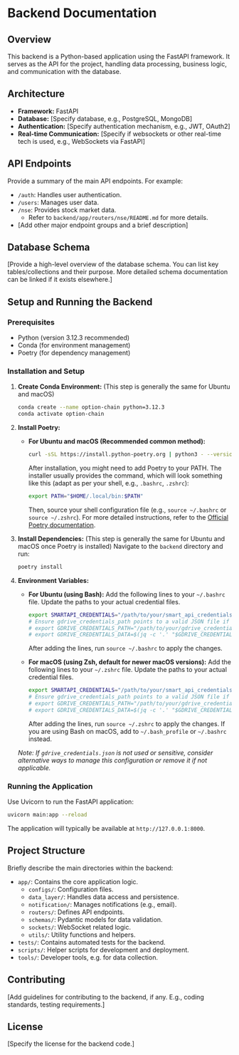 # Backend Documentation

## Overview

This backend is a Python-based application using the FastAPI framework. It serves as the API for the project, handling data processing, business logic, and communication with the database.

## Architecture

*   **Framework:** FastAPI
*   **Database:** [Specify database, e.g., PostgreSQL, MongoDB]
*   **Authentication:** [Specify authentication mechanism, e.g., JWT, OAuth2]
*   **Real-time Communication:** [Specify if websockets or other real-time tech is used, e.g., WebSockets via FastAPI]

## API Endpoints

Provide a summary of the main API endpoints. For example:

*   `/auth`: Handles user authentication.
*   `/users`: Manages user data.
*   `/nse`: Provides stock market data. 
    *   Refer to `backend/app/routers/nse/README.md` for more details. 
*   [Add other major endpoint groups and a brief description]

## Database Schema

[Provide a high-level overview of the database schema. You can list key tables/collections and their purpose. More detailed schema documentation can be linked if it exists elsewhere.]

## Setup and Running the Backend

### Prerequisites

*   Python (version 3.12.3 recommended)
*   Conda (for environment management)
*   Poetry (for dependency management)

### Installation and Setup

1.  **Create Conda Environment:**
    (This step is generally the same for Ubuntu and macOS)
    ```bash
    conda create --name option-chain python=3.12.3
    conda activate option-chain
    ```

2.  **Install Poetry:**

    *   **For Ubuntu and macOS (Recommended common method):**
        ```bash
        curl -sSL https://install.python-poetry.org | python3 - --version 1.8.2 -y
        ```
        After installation, you might need to add Poetry to your PATH. The installer usually provides the command, which will look something like this (adapt as per your shell, e.g., `.bashrc`, `.zshrc`):
        ```bash
        export PATH="$HOME/.local/bin:$PATH" 
        ```
        Then, source your shell configuration file (e.g., `source ~/.bashrc` or `source ~/.zshrc`).
        For more detailed instructions, refer to the [Official Poetry documentation](https://python-poetry.org/docs/#installation).

3.  **Install Dependencies:**
    (This step is generally the same for Ubuntu and macOS once Poetry is installed)
    Navigate to the `backend` directory and run:
    ```bash
    poetry install
    ```

4.  **Environment Variables:**

    *   **For Ubuntu (using Bash):**
        Add the following lines to your `~/.bashrc` file. Update the paths to your actual credential files.
        ```bash
        export SMARTAPI_CREDENTIALS="/path/to/your/smart_api_credentials.json"
        # Ensure gdrive_credentials_path points to a valid JSON file if used
        # export GDRIVE_CREDENTIALS_PATH="/path/to/your/gdrive_credentials.json" 
        # export GDRIVE_CREDENTIALS_DATA=$(jq -c '.' "$GDRIVE_CREDENTIALS_PATH")
        ```
        After adding the lines, run `source ~/.bashrc` to apply the changes.

    *   **For macOS (using Zsh, default for newer macOS versions):**
        Add the following lines to your `~/.zshrc` file. Update the paths to your actual credential files.
        ```bash
        export SMARTAPI_CREDENTIALS="/path/to/your/smart_api_credentials.json"
        # Ensure gdrive_credentials_path points to a valid JSON file if used
        # export GDRIVE_CREDENTIALS_PATH="/path/to/your/gdrive_credentials.json" 
        # export GDRIVE_CREDENTIALS_DATA=$(jq -c '.' "$GDRIVE_CREDENTIALS_PATH")
        ```
        After adding the lines, run `source ~/.zshrc` to apply the changes.
        If you are using Bash on macOS, add to `~/.bash_profile` or `~/.bashrc` instead.

    *Note: If `gdrive_credentials.json` is not used or sensitive, consider alternative ways to manage this configuration or remove it if not applicable.*

### Running the Application

Use Uvicorn to run the FastAPI application:
```bash
uvicorn main:app --reload
```
The application will typically be available at `http://127.0.0.1:8000`.

## Project Structure

Briefly describe the main directories within the backend:
*   `app/`: Contains the core application logic.
    *   `configs/`: Configuration files.
    *   `data_layer/`: Handles data access and persistence.
    *   `notification/`: Manages notifications (e.g., email).
    *   `routers/`: Defines API endpoints.
    *   `schemas/`: Pydantic models for data validation.
    *   `sockets/`: WebSocket related logic.
    *   `utils/`: Utility functions and helpers.
*   `tests/`: Contains automated tests for the backend.
*   `scripts/`: Helper scripts for development and deployment.
*   `tools/`: Developer tools, e.g. for data collection.

## Contributing

[Add guidelines for contributing to the backend, if any. E.g., coding standards, testing requirements.]

## License

[Specify the license for the backend code.]
